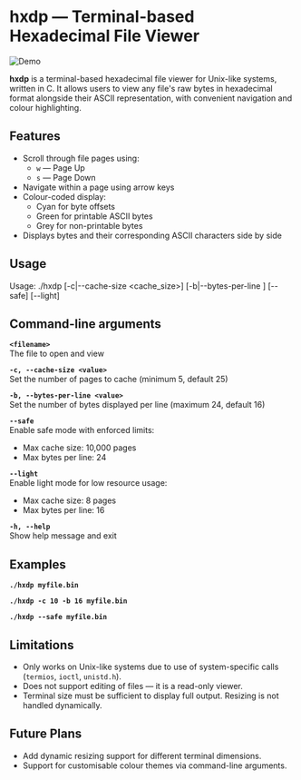 # hxdp — Terminal-based Hexadecimal File Viewer

![Demo](images/demo.gif)

**hxdp** is a terminal-based hexadecimal file viewer for Unix-like systems, written in C. It allows users to view any file's raw bytes in hexadecimal format alongside their ASCII representation, with convenient navigation and colour highlighting.


## Features

- Scroll through file pages using:
  - `w` — Page Up  
  - `s` — Page Down  
- Navigate within a page using arrow keys
- Colour-coded display:
  - Cyan for byte offsets  
  - Green for printable ASCII bytes  
  - Grey for non-printable bytes  
- Displays bytes and their corresponding ASCII characters side by side


## Usage

Usage: ./hxdp [-c|--cache-size <cache_size>] [-b|--bytes-per-line <bytes>] [--safe] [--light] <filename>
## Command-line arguments

**`<filename>`**  
The file to open and view

**`-c, --cache-size <value>`**  
Set the number of pages to cache (minimum 5, default 25)

**`-b, --bytes-per-line <value>`**  
Set the number of bytes displayed per line (maximum 24, default 16)

**`--safe`**  
Enable safe mode with enforced limits:  
- Max cache size: 10,000 pages  
- Max bytes per line: 24  

**`--light`**  
Enable light mode for low resource usage:  
- Max cache size: 8 pages  
- Max bytes per line: 16  

**`-h, --help`**  
Show help message and exit

## Examples
**`./hxdp myfile.bin`**

**`./hxdp -c 10 -b 16 myfile.bin`**

**`./hxdp --safe myfile.bin`**

## Limitations
- Only works on Unix-like systems due to use of system-specific calls (`termios`, `ioctl`, `unistd.h`).
- Does not support editing of files — it is a read-only viewer.
- Terminal size must be sufficient to display full output. Resizing is not handled dynamically.

## Future Plans
- Add dynamic resizing support for different terminal dimensions.
- Support for customisable colour themes via command-line arguments.

